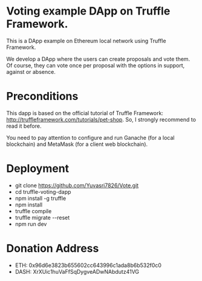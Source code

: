 # Voting example DApp on Truffle Framework.

This is a DApp example on Ethereum local network using Truffle Framework.

We develop a DApp where the users can create proposals and vote them. Of course, they can vote once per proposal with the options in support, against or absence.


# Preconditions

This dapp is based on the official tutorial of Truffle Framework: http://truffleframework.com/tutorials/pet-shop. So, I strongly recommend to read it before.

You need to pay attention to configure and run Ganache (for a local blockchain) and MetaMask (for a client web blockchain).

# Deployment

* git clone https://github.com/Yuvasri7826/Vote.git
* cd truffle-voting-dapp
* npm install -g truffle
* npm install
* truffle compile
* truffle migrate --reset
* npm run dev




# Donation Address

* ETH: 0x96d6e3823b655602cc643996c1ada8b6b532f0c0
* DASH: XrXUic1huVaFfSqDygveADwNAbdutz41VG
